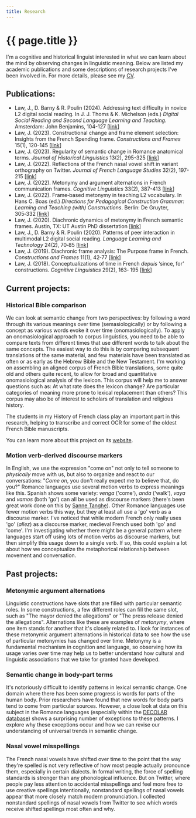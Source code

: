```yaml
---
title: Research
---
```


<h1>{{ page.title }}</h1>

I'm a cognitive and historical linguist interested in what we can learn about the mind by observing changes in linguistic meaning. Below are listed my academic publications and some descriptions of research projects I've been involved in. For more details, please see my [CV](/cv.html).

## Publications:

+ Law, J., D. Barny & R. Poulin (2024). Addressing text difficulty in novice L2 digital social reading. In J. J. Thoms & K. Michelson (eds.) *Digital Social Reading and Second Language Learning and Teaching*. Amsterdam: John Benjamins, 104-127 [[link](https://www.torrossa.com/it/resources/an/5876092)]
+ Law, J. (2023). Constructional change and frame element selection: Insights from the French Spending frame. *Constructions and Frames* 15(1), 120-145 [[link](https://benjamins.com/catalog/cf.00069.law)]
+ Law, J. (2023). Regularity of semantic change in Romance anatomical terms. *Journal of Historical Linguistics* 13(2), 295-325 [[link](https://www.jbe-platform.com/content/journals/10.1075/jhl.21046.law)]
+ Law, J. (2022). Reflections of the French nasal vowel shift in variant orthography on Twitter. *Journal of French Language Studies* 32(2), 197-215 [[link](https://www.cambridge.org/core/journals/journal-of-french-language-studies/article/abs/reflections-of-the-french-nasal-vowel-shift-in-orthography-on-twitter/5A9A1C043DD7353A2F533C3EB7970C3A)]
+ Law, J. (2022). Metonymy and argument alternations in French communication frames. *Cognitive Linguistics* 33(2), 387-413 [[link](https://www-degruyter-com.erl.lib.byu.edu/document/doi/10.1515/cog-2021-0072/html)]
+ Law, J. (2022). Frame‑based metonymy in teaching L2 vocabulary. In Hans C. Boas (ed.) *Directions for Pedagogical Construction Grammar: Learning and Teaching (with) Constructions*. Berlin: De Gruyter, 305‑332 [[link](https://www.degruyter.com/document/doi/10.1515/9783110746723-010/html)]
+ Law, J. (2020). Diachronic dynamics of metonymy in French semantic frames. Austin, TX: UT Austin PhD dissertation [[link](https://hdl.handle.net/2152/118718)]
+ Law, J., D. Barny & R. Poulin (2020). Patterns of peer interaction in multimodal L2 digital social reading. *Language Learning and Technology* 24(2), 70‑85 [[link](https://www.lltjournal.org/item/10125-44726/)]
+ Law, J. (2019). Diachronic frame analysis: The Purpose frame in French. *Constructions and Frames* 11(1), 42‑77 [[link](https://www.jbe-platform.com/content/journals/10.1075/cf.00023.law)]
+ Law, J. (2018). Conceptualizations of time in French *depuis* ‘since, for’ constructions. *Cognitive Linguistics* 29(2), 163‑
195 [[link](https://www-degruyter-com.erl.lib.byu.edu/document/doi/10.1515/cog-2017-0102/html)]


## Current projects:

### Historical Bible comparison

We can look at semantic change from two perspectives: by following a word through its various meanings over time (semasiologically) or by following a concept as various words evoke it over time (onomasiologically). To apply an onomasiological approach to corpus linguistics, you need to be able to compare texts from different times that use different words to talk about the same concepts. The easiest way to do this is by comparing subsequent translations of the same material, and few materials have been translated as often or as early as the Hebrew Bible and the New Testament. I'm working on assembling an aligned corpus of French Bible translations, some quite old and others quite recent, to allow for broad and quantitative onomasiological analysis of the lexicon. This corpus will help me to answer questions such as: At what rate does the lexicon change? Are particular categories of meaning more prone to lexical replacement than others? This corpus may also be of interest to scholars of translation and religious history.

The students in my History of French class play an important part in this research, helping to transcribe and correct OCR for some of the oldest French Bible manuscripts.

You can learn more about this project on its [website](https://oldfrenchbibles.byu.edu/).

### Motion verb-derived discourse markers

In English, we use the expression "come on" not only to tell someone to *physically* move with us, but also to organize and react to our conversations: "*Come on*, you don't really expect me to believe that, do you?" Romance languages use several motion verbs to express meanings like this. Spanish shows some variety: *venga* ('come'), *anda* ('walk'), *vaya* and *vamos* (both 'go') can all be used as discourse markers (there's been great work done on this by [Sanne Tanghe](https://www.sciencedirect.com/science/article/pii/S0378216615003367)). Other Romance languages use fewer motion verbs this way, but they at least all use a 'go' verb as a discourse marker. I've noticed that while modern French only really uses 'go' (*allez*) as a discourse marker, medieval French used both 'go' and 'come'. I'm investigating whether there might be a general pattern where languages start off using lots of motion verbs as discourse markers, but then simplify this usage down to a single verb. If so, this could explain a lot about how we conceptualize the metaphorical relationship between movement and conversation.

## Past projects:

### Metonymic argument alternations

Linguistic constructions have slots that are filled with particular semantic roles. In some constructions, a few different roles can fill the same slot, such as "The mayor denied the allegations" or "The press release denied the allegations". Alternations like these are examples of *metonymy*, where one item stands for another that it's closely related to. I look for instances of these metonymic argument alternations in historical data to see how the use of particular metonymies has changed over time. Metonymy is a fundamental mechanism in cognition and language, so observing how its usage varies over time may help us to better understand how cultural and linguistic associations that we take for granted have developed.

### Semantic change in body-part terms

It's notoriously difficult to identify patterns in lexical semantic change. One domain where there has been some progress is words for parts of the human body. Prior researchers have found that new words for body parts tend to come from particular sources. However, a close look at data on this subject in the Romance languages (especially within the [DECOLAR database](http://www.decolar.uni-tuebingen.de/)) shows a surprising number of exceptions to these patterns. I explore why these exceptions occur and how we can revise our understanding of universal trends in semantic change.

### Nasal vowel misspellings

The French nasal vowels have shifted over time to the point that the way they're spelled is not very reflective of how most people actually pronounce them, especially in certain dialects. In formal writing, the force of spelling standards is stronger than any phonological influence. But on Twitter, where people pay less attention to accidental misspellings and feel more free to use creative spellings intentionally, nonstandard spellings of nasal vowels appear that more closely match modern pronunciation. I collected nonstandard spellings of nasal vowels from Twitter to see which words receive shifted spellings most often and why.